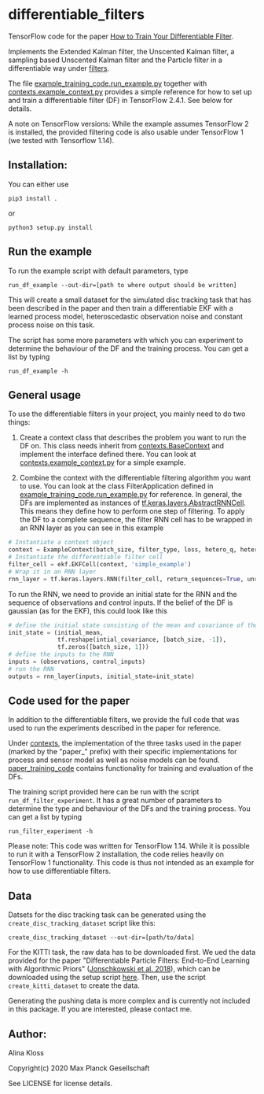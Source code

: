 # differentiable_filters
TensorFlow code for the paper [How to Train Your Differentiable Filter](https://arxiv.org/abs/2012.14313). 

Implements the Extended Kalman filter, the Unscented Kalman filter, a sampling based Unscented Kalman filter and the Particle filter in a differentiable way under [filters](https://github.com/akloss/differentiable_filters/tree/main/differentiable_filters/filters). 

The file [example_training_code.run_example.py](https://github.com/akloss/differentiable_filters/blob/main/differentiable_filters/example_training_code/run_example.py) together with [contexts.example_context.py](https://github.com/akloss/differentiable_filters/blob/main/differentiable_filters/contexts/example_context.py) provides a simple reference for how to set up and train a differentiable filter (DF) in TensorFlow 2.4.1. See below for details.

A note on TensorFlow versions: While the example assumes TensorFlow 2 is installed, the provided filtering code is also usable under TensorFlow 1 (we tested with Tensorflow 1.14). 


## Installation:

You can either use 
```
pip3 install .
```
or 
``` 
python3 setup.py install
```

## Run the example

To run the example script with default parameters, type

```
run_df_example --out-dir=[path to where output should be written] 
```
This will create a small dataset for the simulated disc tracking task that has been described in the paper and then train a differentiable EKF with a learned process model, heteroscedastic observation noise and constant process noise on this task.

The script has some more parameters with which you can experiment to determine the behaviour of the DF and the training process. You can get a list by typing
```
run_df_example -h
```

## General usage

To use the differentiable filters in your project, you mainly need to do two things:

1) Create a context class that describes the problem you want to run the DF on. 
This class needs inherit from [contexts.BaseContext](https://github.com/akloss/differentiable_filters/blob/main/differentiable_filters/contexts/base_context.py) and implement the interface defined there. You can look at [contexts.example_context.py](https://github.com/akloss/differentiable_filters/blob/main/differentiable_filters/contexts/example_context.py) for a simple example.

2) Combine the context with the differentiable filtering algorithm you want to use. You can look at the class FilterApplication defined in [example_training_code.run_example.py](https://github.com/akloss/differentiable_filters/blob/main/differentiable_filters/example_training_code/run_example.py) for reference.
In general, the DFs are implemented as instances of [tf.keras.layers.AbstractRNNCell](https://www.tensorflow.org/api_docs/python/tf/keras/layers/AbstractRNNCell). This means they define how to perform one step of filtering. To apply the DF to a complete sequence, the filter RNN cell has to be wrapped in an RNN layer as you can see in this example
```python
# Instantiate a context object
context = ExampleContext(batch_size, filter_type, loss, hetero_q, hetero_r, learned_process)
# Instantiate the differentiable filter cell
filter_cell = ekf.EKFCell(context, 'simple_example')
# Wrap it in an RNN layer
rnn_layer = tf.keras.layers.RNN(filter_cell, return_sequences=True, unroll=False)
```

To run the RNN, we need to provide an initial state for the RNN and the sequence of observations and control inputs. If the belief of the DF is gaussian (as for the EKF), this could look like this
```python
# define the initial state consisting of the mean and covariance of the initial belief and a step counter
init_state = (initial_mean,
              tf.reshape(intial_covariance, [batch_size, -1]),
              tf.zeros([batch_size, 1]))
# define the inputs to the RNN 
inputs = (observations, control_inputs)
# run the RNN
outputs = rnn_layer(inputs, initial_state=init_state)
```


## Code used for the paper

In addition to the differentiable filters, we provide the full code that was used to run the experiments described in the paper for reference.

Under [contexts](https://github.com/akloss/differentiable_filters/tree/main/differentiable_filters/contexts), the implementation of the three tasks used in the paper (marked by the "paper_" prefix) with their specific implementations for process and sensor model as well as noise models can be found. [paper_training_code](https://github.com/akloss/differentiable_filters/tree/main/differentiable_filters/paper_training_code) contains functionality for training and evaluation of the DFs.

The training script provided here can be run with the script `run_df_filter_experiment`. It has a great number of parameters to determine the type and behaviour of the DFs and the training process. You can get a list by typing
```
run_filter_experiment -h
```

Please note: This code was written for TensorFlow 1.14. While it is possible to run it with a TensorFlow 2 installation, the code relies heavily on TensorFlow 1 functionality. This code is thus not intended as an example for how to use differentiable filters. 


## Data

Datsets for the disc tracking task can be generated using the `create_disc_tracking_dataset` script like this:

```
create_disc_tracking_dataset --out-dir=[path/to/data] 
```

For the KITTI task, the raw data has to be downloaded first. We ued the data provided for the paper  "Differentiable Particle Filters: End-to-End Learning with Algorithmic Priors" ([Jonschkowski et al. 2018](https://arxiv.org/pdf/1805.11122.pdf)), which can be downloaded using the setup script [here](https://github.com/tu-rbo/differentiable-particle-filters).
Then, use the script `create_kitti_dataset` to create the data.

Generating the pushing data is more complex and is currently not included in this package. If you are interested, please contact me.


## Author:
Alina Kloss

Copyright(c) 2020 Max Planck Gesellschaft

See LICENSE for license details.

